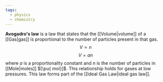 ```yaml
---
tags:
  - physics
  - chemistry
---
```

**Avogadro's law** is a law that states that the [[Volume|volume]] of a [[Gas|gas]] is proportional to the number of particles present in that gas.
$$
V\propto n
$$
$$
V=an
$$
where $a$ is a proportionality constant and $n$ is the number of particles in [[Mole|moles]] $[\pu{ mol}]$. This relationship holds for gases at low pressures. This law forms part of the [[Ideal Gas Law|ideal gas law]].
